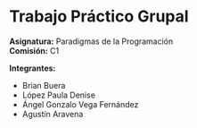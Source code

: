 # Trabajo Práctico Grupal  
**Asignatura:** Paradigmas de la Programación  
**Comisión:** C1  

**Integrantes:**  
- Brian Buera  
- López Paula Denise  
- Ángel Gonzalo Vega Fernández  
- Agustín Aravena  

